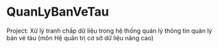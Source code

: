 # QuanLyBanVeTau
Project: Xử lý tranh chấp dữ liệu trong hệ thống quản lý thông tin quản lý bán vé tàu (môn Hệ quản trị cơ sở dữ liệu nâng cao)

